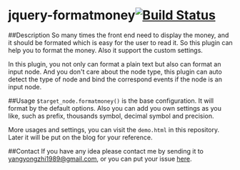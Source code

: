 jquery-formatmoney[![Build Status](https://travis-ci.org/sgyyz/jquery-formatmoney.svg?branch=master)](https://travis-ci.org/sgyyz/jquery-formatmoney.svg?branch=master)
==================

##Description
So many times the front end need to display the money, and it should be formated which is easy for the user to read it. So this plugin can help you to format the money. Also it support the custom settings.

In this plugin, you not only can format a plain text but also can format an input node. And you don't care about the node type, this plugin can auto detect the type of node and bind the correspond events if the node is an input node.


##Usage
`$target_node.formatmoney()` is the base configuration. It will format by the default options. Also you can add you own settings as you like, such as prefix, thousands symbol, decimal symbol and precision.

More usages and settings, you can visit the `demo.html` in this repository. Later it will be put on the blog for your reference.

##Contact
If you have any idea please contact me by sending it to [yangyongzhi1989@gmail.com](yangyongzhi1989@gmail.com), or you can put your issue [here](https://github.com/sgyyz/jquery-formatmoney/issues).